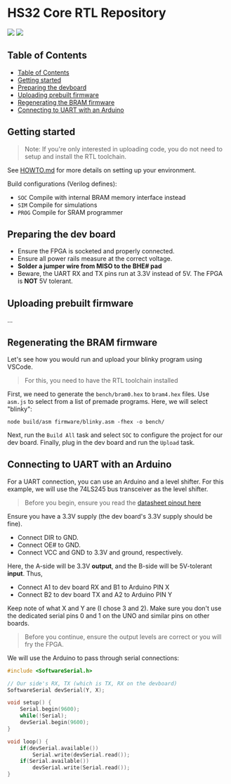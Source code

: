 # HS32 Core RTL Repository

[![](https://img.shields.io/badge/License-Apache-blue.svg?style=flat-square)](https://opensource.org/licenses/Apache-2.0)
[![](https://img.shields.io/static/v1?label=HS32&message=RTL&color=orange&style=flat-square)]()

## Table of Contents
- [Table of Contents](#table-of-contents)
- [Getting started](#getting-started)
- [Preparing the devboard](#preparing-the-devboard)
- [Uploading prebuilt firmware](#uploading-prebuilt-firmware)
- [Regenerating the BRAM firmware](#regenerating-the-bram-firmware)
- [Connecting to UART with an Arduino](#connecting-to-uart-with-an-arduino)

## Getting started

> Note: If you're only interested in uploading code, you do not need to
setup and install the RTL toolchain.

See [HOWTO.md](HOWTO.md) for more details on setting up your environment.

Build configurations (Verilog defines):
- `SOC` Compile with internal BRAM memory interface instead
- `SIM` Compile for simulations
- `PROG` Compile for SRAM programmer

## Preparing the dev board

- Ensure the FPGA is socketed and properly connected.
- Ensure all power rails measure at the correct voltage.
- **Solder a jumper wire from MISO to the BHE# pad**
- Beware, the UART RX and TX pins run at 3.3V instead of 5V. The FPGA is **NOT** 5V tolerant.

## Uploading prebuilt firmware

...

## Regenerating the BRAM firmware

Let's see how you would run and upload your blinky program using VSCode.

> For this, you need to have the RTL toolchain installed

First, we need to generate the `bench/bram0.hex` to `bram4.hex` files. Use `asm.js` to select from a list of premade programs. Here, we will select "blinky":
```
node build/asm firmware/blinky.asm -fhex -o bench/
```
Next, run the `Build All` task and select `SOC` to configure the project for our dev board. Finally, plug in the dev board and run the `Upload` task.

## Connecting to UART with an Arduino

For a UART connection, you can use an Arduino and a level shifter. For this example, we will use the 74LS245 bus transceiver as the level shifter.

> Before you begin, ensure you read the [datasheet pinout here](https://www.ti.com/lit/ds/symlink/sn74lvc245a.pdf?HQS=TI-null-null-digikeymode-df-pf-null-wwe&ts=1594325733882)

Ensure you have a 3.3V supply (the dev board's 3.3V supply should be fine).
- Connect DIR to GND.
- Connect OE# to GND.
- Connect VCC and GND to 3.3V and ground, respectively.

Here, the A-side will be 3.3V **output**, and the B-side will be 5V-tolerant **input**. Thus,
- Connect A1 to dev board RX and B1 to Arduino PIN X
- Connect B2 to dev board TX and A2 to Arduino PIN Y

Keep note of what X and Y are (I chose 3 and 2). Make sure you don't use the dedicated serial pins 0 and 1 on the UNO and similar pins on other boards.

> Before you continue, ensure the output levels are correct or you will fry the FPGA.

We will use the Arduino to pass through serial connections:
```c++
#include <SoftwareSerial.h>

// Our side's RX, TX (which is TX, RX on the devboard)
SoftwareSerial devSerial(Y, X);

void setup() {
    Serial.begin(9600);
    while(!Serial);
    devSerial.begin(9600);
}

void loop() {
    if(devSerial.available())
        Serial.write(devSerial.read());
    if(Serial.available())
        devSerial.write(Serial.read());
}
```